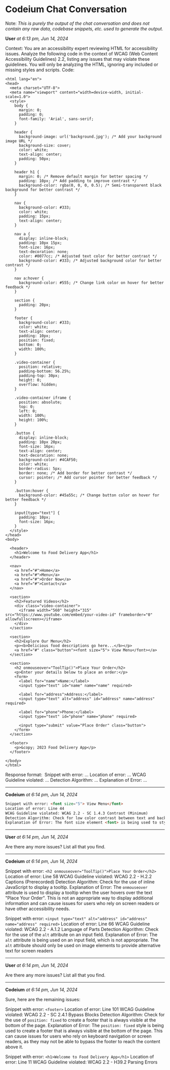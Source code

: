 # Codeium Chat Conversation

Note: _This is purely the output of the chat conversation and does not contain any raw data, codebase snippets, etc. used to generate the output._

**User** _at 6:13 pm, Jun 14, 2024_

Context: You are an accessibility expert reviewing HTML for accessibility issues. Analyze the following code in the context of WCAG (Web Content Accessibility Guidelines) 2.2, listing any issues that may violate these guidelines. You will only be analyzing the HTML, ignoring any included or missing styles and scripts.
Code: 
```<!DOCTYPE html>
<html lang="en">
<head>
  <meta charset="UTF-8">
  <meta name="viewport" content="width=device-width, initial-scale=1.0">
  <style>
    body {
      margin: 0;
      padding: 0;
      font-family: 'Arial', sans-serif;
    }

    header {
      background-image: url('background.jpg'); /* Add your background image URL */
      background-size: cover;
      color: white;
      text-align: center;
      padding: 50px;
    }

    header h1 {
      margin: 0; /* Remove default margin for better spacing */
      padding: 10px; /* Add padding to improve contrast */
      background-color: rgba(0, 0, 0, 0.5); /* Semi-transparent black background for better contrast */
    }

    nav {
      background-color: #333;
      color: white;
      padding: 15px;
      text-align: center;
    }

    nav a {
      display: inline-block;
      padding: 10px 15px;
      font-size: 16px;
      text-decoration: none;
      color: #0077cc; /* Adjusted text color for better contrast */
      background-color: #333; /* Adjusted background color for better contrast */
    }

    nav a:hover {
      background-color: #555; /* Change link color on hover for better feedback */
    }

    section {
      padding: 20px;
    }

    footer {
      background-color: #333;
      color: white;
      text-align: center;
      padding: 10px;
      position: fixed;
      bottom: 0;
      width: 100%;
    }

    .video-container {
      position: relative;
      padding-bottom: 56.25%;
      padding-top: 30px;
      height: 0;
      overflow: hidden;
    }

    .video-container iframe {
      position: absolute;
      top: 0;
      left: 0;
      width: 100%;
      height: 100%;
    }

    .button {
      display: inline-block;
      padding: 10px 20px;
      font-size: 16px;
      text-align: center;
      text-decoration: none;
      background-color: #4CAF50;
      color: white;
      border-radius: 5px;
      border: none; /* Add border for better contrast */
      cursor: pointer; /* Add cursor pointer for better feedback */
    }

    .button:hover {
      background-color: #45a55c; /* Change button color on hover for better feedback */
    }

    input[type="text"] {
      padding: 10px;
      font-size: 16px;
    }
  </style>
</head>
<body>

  <header>
    <h1>Welcome to Food Delivery App</h1>
  </header>

  <nav>
    <a href="#">Home</a>
    <a href="#">Menu</a>
    <a href="#">Order Now</a>
    <a href="#">Contact</a>
  </nav>

  <section>
    <h2>Featured Videos</h2>
    <div class="video-container">
      <iframe width="560" height="315" src="https://www.youtube.com/embed/your-video-id" frameborder="0" allowfullscreen></iframe>
    </div>
  </section>

  <section>
    <h2>Explore Our Menu</h2>
    <p><b>Delicious food descriptions go here...</b></p>
    <a href="#" class="button"><font size="5"> View Menu</font></a>
  </section>

  <section>
    <h2 onmouseover="ToolTip()">Place Your Order</h2>
    <p>Enter your details below to place an order:</p>
    <form>
      <label for="name">Name:</label>
      <input type="text" id="name" name="name" required>

      <label for="address">Address:</label>
      <input type="text" alt="address" id="address" name="address" required>

      <label for="phone">Phone:</label>
      <input type="text" id="phone" name="phone" required>

      <input type="submit" value="Place Order" class="button">
    </form>
  </section>

  <footer>
    <p>&copy; 2023 Food Delivery App</p>
  </footer>

</body>
</html>
```
Response format: 
Snippet with error: …
Location of error: …
WCAG Guideline violated: …
Detection Algorithm: …
Explanation of Error: …

---

**Codeium** _at 6:14 pm, Jun 14, 2024_

```html
Snippet with error: <font size="5"> View Menu</font>
Location of error: Line 44
WCAG Guideline violated: WCAG 2.2 - SC 1.4.3 Contrast (Minimum)
Detection Algorithm: Check for low color contrast between text and background.
Explanation of Error: The font size element <font> is being used to style the text "View Menu" which can cause issues for users who rely on screen readers or need to adjust the font size. Additionally, the color contrast between the text and the background should meet the minimum requirements for readability, which this styling does not ensure.
```

---

**User** _at 6:14 pm, Jun 14, 2024_

Are there any more issues? List all that you find.

---

**Codeium** _at 6:14 pm, Jun 14, 2024_

Snippet with error: `<h2 onmouseover="ToolTip()">Place Your Order</h2>`
Location of error: Line 58
WCAG Guideline violated: WCAG 2.2 - H.2.2 Captions (Prerecorded)
Detection Algorithm: Check for the use of inline JavaScript to display a tooltip.
Explanation of Error: The `onmouseover` attribute is used to display a tooltip when the user hovers over the text "Place Your Order". This is not an appropriate way to display additional information and can cause issues for users who rely on screen readers or have other accessibility needs.

Snippet with error: `<input type="text" alt="address" id="address" name="address" required>`
Location of error: Line 66
WCAG Guideline violated: WCAG 2.2 - A.1.2 Language of Parts
Detection Algorithm: Check for the use of the `alt` attribute on an input field.
Explanation of Error: The `alt` attribute is being used on an input field, which is not appropriate. The `alt` attribute should only be used on image elements to provide alternative text for screen readers

---

**User** _at 6:14 pm, Jun 14, 2024_

Are there any more issues? List all that you find.

---

**Codeium** _at 6:14 pm, Jun 14, 2024_

Sure, here are the remaining issues:

Snippet with error: `<footer>`
Location of error: Line 101
WCAG Guideline violated: WCAG 2.2 - SC 2.4.1 Bypass Blocks
Detection Algorithm: Check for the use of `position: fixed` to create a footer that is always visible at the bottom of the page.
Explanation of Error: The `position: fixed` style is being used to create a footer that is always visible at the bottom of the page. This can cause issues for users who rely on keyboard navigation or screen readers, as they may not be able to bypass the footer to reach the content above it.

Snippet with error: `<h1>Welcome to Food Delivery App</h1>`
Location of error: Line 11
WCAG Guideline violated: WCAG 2.2 - H39.2 Parsing Errors